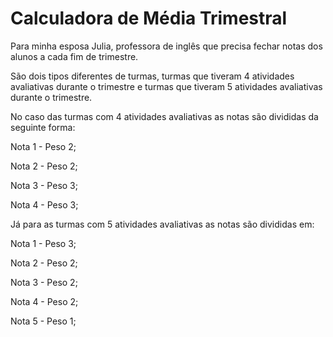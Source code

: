 # Calculadora de Média Trimestral
Para minha esposa Julia, professora de inglês que precisa fechar notas dos alunos a cada fim de trimestre.

São dois tipos diferentes de turmas, turmas que tiveram 4 atividades avaliativas durante o trimestre e
turmas que tiveram 5 atividades avaliativas durante o trimestre. 


No caso das turmas com 4 atividades avaliativas as notas são divididas da seguinte forma:

Nota 1 - Peso 2;


Nota 2 - Peso 2;


Nota 3 - Peso 3;


Nota 4 - Peso 3;



Já para as turmas com 5 atividades avaliativas as notas são divididas em:

Nota 1 - Peso 3;


Nota 2 - Peso 2;


Nota 3 - Peso 2;


Nota 4 - Peso 2;

Nota 5 - Peso 1;
